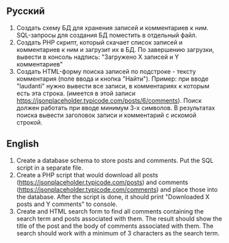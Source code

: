 
## **Русский**
1. Создать схему БД для хранения записей и комментариев к ним. SQL-запросы для создания БД поместить в отдельный файл.
2. Создать PHP скрипт, который скачает список записей и комментариев к ним и загрузит их в БД. По завершению загрузки, вывести в консоль надпись: "Загружено Х записей и Y комментариев"
3. Создать HTML-форму поиска записей по подстроке - тексту комментария (поле ввода и кнопка "Найти"). Пример: при вводе "laudanti" нужно вывести все записи, в комментариях к которым есть эта строка. (имеется в этой записи https://jsonplaceholder.typicode.com/posts/6/comments). Поиск должен работать при вводе минимум 3-х символов. В результатах поиска вывести заголовок записи и комментарий с искомой строкой.
## **English**
1. Create a database schema to store posts and comments. Put the SQL script in a separate file.
2. Create a PHP script that would download all posts (https://jsonplaceholder.typicode.com/posts) and comments (https://jsonplaceholder.typicode.com/comments) and place those into the database. After the script is done, it should print "Downloaded X posts and Y comments" to console.
3. Create and HTML search form to find all comments containing the search term and posts associated with them. The result should show the title of the post and the body of comments associated with them. The search should work with a minimum of 3 characters as the search term.

